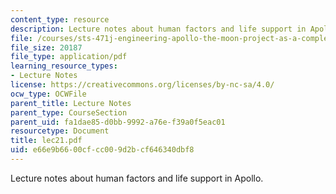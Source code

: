 ```yaml
---
content_type: resource
description: Lecture notes about human factors and life support in Apollo.
file: /courses/sts-471j-engineering-apollo-the-moon-project-as-a-complex-system-spring-2007/e66e9b6600cfcc009d2bcf646340dbf8_lec21.pdf
file_size: 20187
file_type: application/pdf
learning_resource_types:
- Lecture Notes
license: https://creativecommons.org/licenses/by-nc-sa/4.0/
ocw_type: OCWFile
parent_title: Lecture Notes
parent_type: CourseSection
parent_uid: fa1dae85-d0bb-9992-a76e-f39a0f5eac01
resourcetype: Document
title: lec21.pdf
uid: e66e9b66-00cf-cc00-9d2b-cf646340dbf8
---
```

Lecture notes about human factors and life support in Apollo.